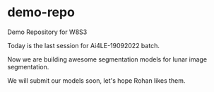 # demo-repo
Demo Repository for W8S3

Today is the last session for Ai4LE-19092022 batch.

Now we are building awesome segmentation models for lunar image segmentation.

We will submit our models soon, let's hope Rohan likes them.

